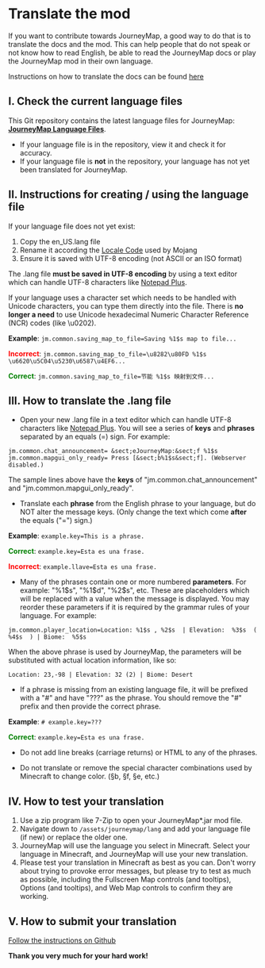 # **Translate the mod**

If you want to contribute towards JourneyMap, a good way to do that is to translate the docs and the mod. This can help people that do not speak or not know how to read English, be able to read the JourneyMap docs or play the JourneyMap mod in their own language.

Instructions on how to translate the docs can be found [here](translate-docs.md)

## **I. Check the current language files**

This Git repository contains the latest language files for JourneyMap: **[JourneyMap Language Files](https://github.com/TeamJM/journeymap-lang)**.

- If your language file is in the repository, view it and check it for accuracy.
- If your language file is **not** in the repository, your language has not yet been translated for JourneyMap.

## **II. Instructions for creating / using the language file**

If your language file does not yet exist:

1. Copy the en_US.lang file
2. Rename it according the [Locale Code](https://minecraft.wiki/w/Language) used by Mojang
3. Ensure it is saved with UTF-8 encoding (not ASCII or an ISO format)

The .lang file **must be saved in UTF-8 encoding** by using a text editor which can handle UTF-8 characters like [Notepad Plus](https://notepad-plus-plus.org/).

If your language uses a character set which needs to be handled with Unicode characters, you can type them directly into the file. There is **no longer a need** to use Unicode hexadecimal Numeric Character Reference (NCR) codes (like \u0202).

**Example**: `jm.common.saving_map_to_file=Saving %1$s map to file...`

<span style="color: red">**Incorrect**</span>: <code>jm.common.saving_map_to_file=\u8282\u80FD %1$s \u6620\u5C04\u5230\u6587\u4EF6...</code>

<span style="color: green">**Correct**</span>: <code>jm.common.saving_map_to_file=节能 %1$s 映射到文件...</code>

## **III. How to translate the .lang file**

- Open your new .lang file in a text editor which can handle UTF-8 characters like [Notepad Plus](https://notepad-plus-plus.org/). You will see a series of **keys** and **phrases** separated by an equals (=) sign. For example:

`jm.common.chat_announcement= &sect;eJourneyMap:&sect;f %1$s`
`jm.common.mapgui_only_ready= Press [&sect;b%1$s&sect;f]. (Webserver disabled.)`

The sample lines above have the **keys** of "jm.common.chat_announcement" and "jm.common.mapgui_only_ready".

- Translate each **phrase** from the English phrase to your language, but do NOT alter the message keys. (Only change the text which come **after** the equals ("=") sign.)

**Example**: `example.key=This is a phrase.`

<span style="color: green">**Correct**</span>: <code>example.key=Esta es una frase.</code>

<span style="color: red">**Incorrect**</span>: <code>example.llave=Esta es una frase.</code>

- Many of the phrases contain one or more numbered **parameters**. For example: "%1$s", "%1$d", "%2$s", etc. These are placeholders which will be replaced with a value when the message is displayed. You may reorder these parameters if it is required by the grammar rules of your language. For example:

`jm.common.player_location=Location: %1$s , %2$s  | Elevation:  %3$s  (  %4$s  ) | Biome:  %5$s`

When the above phrase is used by JourneyMap, the parameters will be substituted with actual location information, like so:

`Location: 23,-98 | Elevation: 32 (2) | Biome: Desert`

- If a phrase is missing from an existing language file, it will be prefixed with a "#" and have "???" as the phrase.  You should remove the "#" prefix and then provide the correct phrase.

**Example**: `# example.key=???`

<span style="color: green">**Correct**</span>: <code>example.key=Esta es una frase.</code>

- Do not add line breaks (carriage returns) or HTML to any of the phrases.

- Do not translate or remove the special character combinations used by Minecraft to change color. (&sect;b, &sect;f, &sect;e, etc.)

## **IV. How to test your translation**

1. Use a zip program like 7-Zip to open your JourneyMap*.jar mod file.
2. Navigate down to `/assets/journeymap/lang` and add your language file (if new) or replace the older one.
3. JourneyMap will use the language you select in Minecraft. Select your language in Minecraft, and JourneyMap will use your new translation.
4. Please test your translation in Minecraft as best as you can. Don't worry about trying to provoke error messages, but please try to test as much as possible, including the Fullscreen Map controls (and tooltips), Options (and tooltips), and Web Map controls to confirm they are working.

## **V. How to submit your translation**

[Follow the instructions on Github](https://github.com/TeamJM/journeymap-lang#how-to-translate-journeymap)

**Thank you very much for your hard work!**
